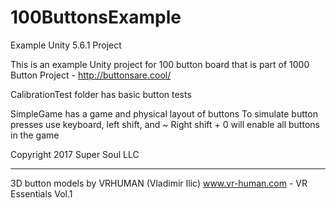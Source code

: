 # 100ButtonsExample

Example Unity 5.6.1 Project

This is an example Unity project for 100 button board that is part of 1000 Button Project - http://buttonsare.cool/

CalibrationTest folder has basic button tests

SimpleGame has a game and physical layout of buttons
 To simulate button presses use keyboard, left shift, and ~
 Right shift + 0 will enable all buttons in the game


Copyright 2017 Super Soul LLC

------------------------------

3D button models by VRHUMAN (Vladimir Ilic)
  www.vr-human.com - VR Essentials Vol.1